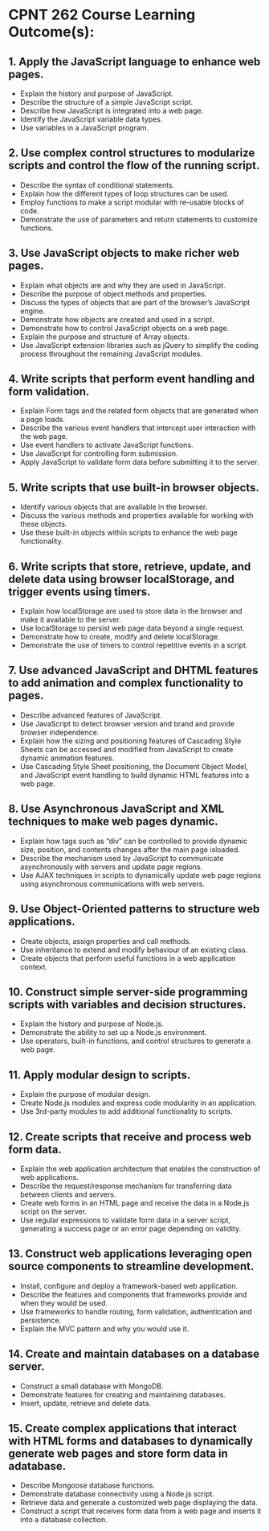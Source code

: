 # CPNT 262 Course Learning Outcome(s):
## 1. Apply the JavaScript language to enhance web pages.
- Explain the history and purpose of JavaScript.
- Describe the structure of a simple JavaScript script.
- Describe how JavaScript is integrated into a web page.
- Identify the JavaScript variable data types.
- Use variables in a JavaScript program.

## 2. Use complex control structures to modularize scripts and control the flow of the running script.
- Describe the syntax of conditional statements.
- Explain how the different types of loop structures can be used.
- Employ functions to make a script modular with re-usable blocks of code.
- Demonstrate the use of parameters and return statements to customize functions.

## 3. Use JavaScript objects to make richer web pages.
- Explain what objects are and why they are used in JavaScript.
- Describe the purpose of object methods and properties.
- Discuss the types of objects that are part of the browser’s JavaScript engine.
- Demonstrate how objects are created and used in a script.
- Demonstrate how to control JavaScript objects on a web page.
- Explain the purpose and structure of Array objects.
- Use JavaScript extension libraries such as jQuery to simplify the coding process throughout the remaining JavaScript modules.

## 4. Write scripts that perform event handling and form validation.
- Explain Form tags and the related form objects that are generated when a page loads.
- Describe the various event handlers that intercept user interaction with the web page.
- Use event handlers to activate JavaScript functions.
- Use JavaScript for controlling form submission.
- Apply JavaScript to validate form data before submitting it to the server.

## 5. Write scripts that use built-in browser objects.
- Identify various objects that are available in the browser.
- Discuss the various methods and properties available for working with these objects.
- Use these built-in objects within scripts to enhance the web page functionality.

## 6. Write scripts that store, retrieve, update, and delete data using browser localStorage, and trigger events using timers.
- Explain how localStorage are used to store data in the browser and make it available to the server.
- Use localStorage to persist web page data beyond a single request.
- Demonstrate how to create, modify and delete localStorage.
- Demonstrate the use of timers to control repetitive events in a script.

## 7. Use advanced JavaScript and DHTML features to add animation and complex functionality to pages.
- Describe advanced features of JavaScript.
- Use JavaScript to detect browser version and brand and provide browser independence.
- Explain how the sizing and positioning features of Cascading Style Sheets can be accessed and modified from JavaScript to create dynamic animation features.
- Use Cascading Style Sheet positioning, the Document Object Model, and JavaScript event handling to build dynamic HTML features into a web page.

## 8. Use Asynchronous JavaScript and XML techniques to make web pages dynamic.
- Explain how tags such as “div” can be controlled to provide dynamic size, position, and contents changes after the main page isloaded.
- Describe the mechanism used by JavaScript to communicate asynchronously with servers and update page regions.
- Use AJAX techniques in scripts to dynamically update web page regions using asynchronous communications with web servers.

## 9. Use Object-Oriented patterns to structure web applications.
- Create objects, assign properties and call methods.
- Use inheritance to extend and modify behaviour of an existing class.
- Create objects that perform useful functions in a web application context.

## 10. Construct simple server-side programming scripts with variables and decision structures.
- Explain the history and purpose of Node.js.
- Demonstrate the ability to set up a Node.js environment.
- Use operators, built-in functions, and control structures to generate a web page.

## 11. Apply modular design to scripts.
- Explain the purpose of modular design.
- Create Node.js modules and express code modularity in an application.
- Use 3rd-party modules to add additional functionality to scripts.

## 12. Create scripts that receive and process web form data.
- Explain the web application architecture that enables the construction of web applications.
- Describe the request/response mechanism for transferring data between clients and servers.
- Create web forms in an HTML page and receive the data in a Node.js script on the server.
- Use regular expressions to validate form data in a server script, generating a success page or an error page depending on validity.

## 13. Construct web applications leveraging open source components to streamline development.
- Install, configure and deploy a framework-based web application.
- Describe the features and components that frameworks provide and when they would be used.
- Use frameworks to handle routing, form validation, authentication and persistence.
- Explain the MVC pattern and why you would use it.

## 14. Create and maintain databases on a database server.
- Construct a small database with MongoDB.
- Demonstrate features for creating and maintaining databases.
- Insert, update, retrieve and delete data.

## 15. Create complex applications that interact with HTML forms and databases to dynamically generate web pages and store form data in adatabase.
- Describe Mongoose database functions.
- Demonstrate database connectivity using a Node.js script.
- Retrieve data and generate a customized web page displaying the data.
- Construct a script that receives form data from a web page and inserts it into a database collection.